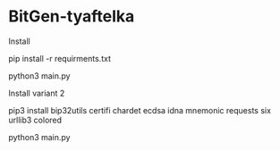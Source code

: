 # BitGen-tyaftelka
Install

pip install -r requirments.txt

python3 main.py


Install variant 2

pip3 install bip32utils certifi chardet ecdsa idna mnemonic requests six urllib3 colored

python3 main.py
